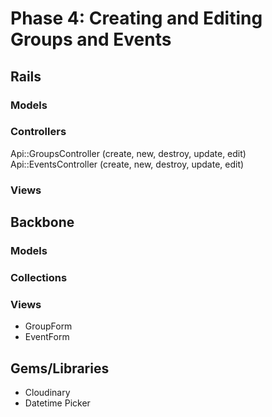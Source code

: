 # Phase 4: Creating and Editing Groups and Events

## Rails
### Models

### Controllers
Api::GroupsController (create, new, destroy, update, edit)
Api::EventsController (create, new, destroy, update, edit)

### Views

## Backbone
### Models

### Collections

### Views
* GroupForm
* EventForm

## Gems/Libraries
* Cloudinary
* Datetime Picker
